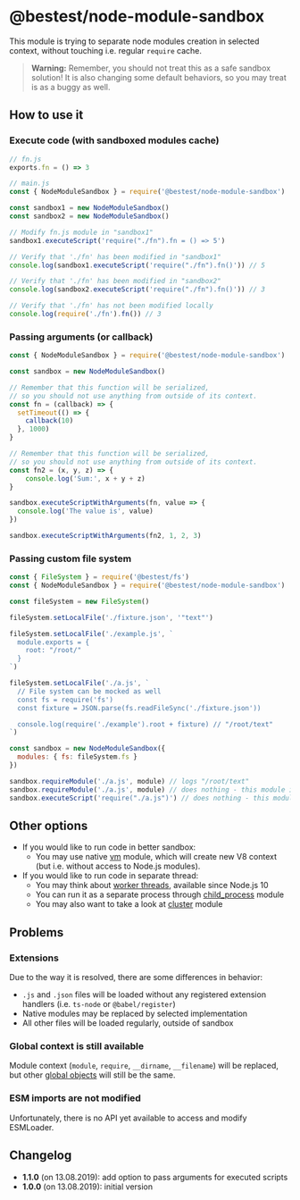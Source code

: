 # @bestest/node-module-sandbox

This module is trying to separate node modules creation in selected context, without touching i.e. regular `require` cache.

> 
> **Warning:**
> Remember, you should not treat this as a safe sandbox solution!
> It is also changing some default behaviors, so you may treat is as a buggy as well.
> 

## How to use it

### Execute code (with sandboxed modules cache)

```js
// fn.js
exports.fn = () => 3

// main.js
const { NodeModuleSandbox } = require('@bestest/node-module-sandbox')

const sandbox1 = new NodeModuleSandbox()
const sandbox2 = new NodeModuleSandbox()

// Modify fn.js module in "sandbox1"
sandbox1.executeScript('require("./fn").fn = () => 5')

// Verify that './fn' has been modified in "sandbox1"
console.log(sandbox1.executeScript('require("./fn").fn()')) // 5

// Verify that './fn' has been modified in "sandbox2"
console.log(sandbox2.executeScript('require("./fn").fn()')) // 3

// Verify that './fn' has not been modified locally
console.log(require('./fn').fn()) // 3
```

### Passing arguments (or callback)

```js
const { NodeModuleSandbox } = require('@bestest/node-module-sandbox')

const sandbox = new NodeModuleSandbox()

// Remember that this function will be serialized,
// so you should not use anything from outside of its context.
const fn = (callback) => {
  setTimeout(() => {
    callback(10)    
  }, 1000)
}

// Remember that this function will be serialized,
// so you should not use anything from outside of its context.
const fn2 = (x, y, z) => {
    console.log('Sum:', x + y + z)
}

sandbox.executeScriptWithArguments(fn, value => {
  console.log('The value is', value)
})

sandbox.executeScriptWithArguments(fn2, 1, 2, 3)
```

### Passing custom file system

```js
const { FileSystem } = require('@bestest/fs')
const { NodeModuleSandbox } = require('@bestest/node-module-sandbox')

const fileSystem = new FileSystem()

fileSystem.setLocalFile('./fixture.json', '"text"')

fileSystem.setLocalFile('./example.js', `
  module.exports = {
    root: "/root/"
  }
`)

fileSystem.setLocalFile('./a.js', `
  // File system can be mocked as well
  const fs = require('fs')
  const fixture = JSON.parse(fs.readFileSync('./fixture.json'))

  console.log(require('./example').root + fixture) // "/root/text"
`)

const sandbox = new NodeModuleSandbox({
  modules: { fs: fileSystem.fs }
})

sandbox.requireModule('./a.js', module) // logs "/root/text"
sandbox.requireModule('./a.js', module) // does nothing - this module is already resolved
sandbox.executeScript('require("./a.js")') // does nothing - this module is already resolved
```

## Other options

* If you would like to run code in better sandbox:
  * You may use native [vm](https://nodejs.org/api/vm.html) module, which will create new V8 context (but i.e. without access to Node.js modules).
* If you would like to run code in separate thread:
  * You may think about [worker threads](https://nodejs.org/api/worker_threads.html), available since Node.js 10
  * You can run it as a separate process through [child_process](https://nodejs.org/api/child_process.html) module
  * You may also want to take a look at [cluster](https://nodejs.org/api/cluster.html) module
  
## Problems

### Extensions

Due to the way it is resolved, there are some differences in behavior:

* `.js` and `.json` files will be loaded without any registered extension handlers (i.e. `ts-node` or `@babel/register`)
* Native modules may be replaced by selected implementation
* All other files will be loaded regularly, outside of sandbox

### Global context is still available

Module context (`module`, `require`, `__dirname`, `__filename`) will be replaced, but other [global objects](https://nodejs.org/api/globals.html) will still be the same.

### ESM imports are not modified

Unfortunately, there is no API yet available to access and modify ESMLoader.

## Changelog

- **1.1.0** (on 13.08.2019): add option to pass arguments for executed scripts
- **1.0.0** (on 13.08.2019): initial version
